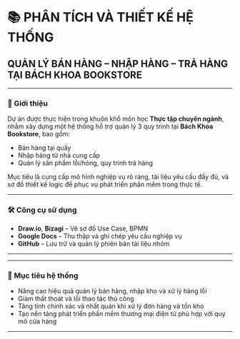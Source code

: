 # 📚 PHÂN TÍCH VÀ THIẾT KẾ HỆ THỐNG  
## QUẢN LÝ BÁN HÀNG – NHẬP HÀNG – TRẢ HÀNG TẠI BÁCH KHOA BOOKSTORE

---

### 🧾 Giới thiệu

Dự án được thực hiện trong khuôn khổ môn học **Thực tập chuyên ngành**, nhằm xây dựng một hệ thống hỗ trợ quản lý 3 quy trình tại **Bách Khoa Bookstore**, bao gồm:

- Bán hàng tại quầy
- Nhập hàng từ nhà cung cấp  
- Quản lý sản phẩm lỗi/hỏng, quy trình trả hàng

Mục tiêu là cung cấp mô hình nghiệp vụ rõ ràng, tài liệu yêu cầu đầy đủ, và sơ đồ thiết kế logic để phục vụ phát triển phần mềm trong thực tế.

---

### 🛠️ Công cụ sử dụng

- **Draw.io**, **Bizagi** – Vẽ sơ đồ Use Case, BPMN
- **Google Docs** – Thu thập và ghi chép yêu cầu nghiệp vụ  
- **GitHub** – Lưu trữ và quản lý phiên bản tài liệu nhóm

---

---

### 🎯 Mục tiêu hệ thống

- Nâng cao hiệu quả quản lý bán hàng, nhập kho và xử lý hàng lỗi  
- Giảm thất thoát và lỗi thao tác thủ công  
- Tăng tính chính xác và nhất quán khi xử lý đơn hàng và tồn kho  
- Tạo nền tảng phát triển phần mềm thương mại điện tử phù hợp với quy mô cửa hàng

---







